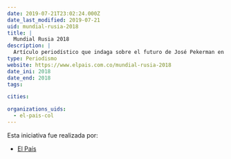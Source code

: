 ```yaml
---
date: 2019-07-21T23:02:24.000Z
date_last_modified: 2019-07-21
uid: mundial-rusia-2018
title: |
  Mundial Rusia 2018
description: |
  Artículo periodístico que indaga sobre el futuro de José Pekerman en el equipo de la Selección Colombia.
type: Periodismo
website: https://www.elpais.com.co/mundial-rusia-2018
date_ini: 2018
date_end: 2018
tags:

cities: 

organizations_uids:
  - el-pais-col
---
```


Esta iniciativa fue realizada por:

- [El País](/organizaciones/el-pais-col)
